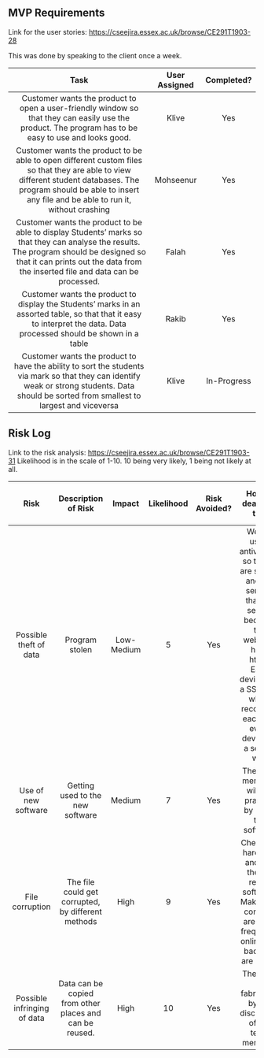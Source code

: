 ## MVP Requirements 

Link for the user stories: https://cseejira.essex.ac.uk/browse/CE291T1903-28

This was done by speaking to the client once a week.

| Task | User Assigned | Completed? |
| :---: | :---: | :---: | 
| Customer wants the product to open a user-friendly window so that they can easily use the product. The program has to be easy to use and looks good. | Klive | Yes |
| Customer wants the product to be able to open different custom files so that they are able to view different student databases. The program should be able to insert any file and be able to run it, without crashing | Mohseenur | Yes |
| Customer wants the product to be able to display Students’ marks so that they can analyse the results. The program should be designed so that it can prints out the data from the inserted file and data can be processed. | Falah | Yes |
| Customer wants the product to display the Students’ marks in an assorted table, so that that it easy to interpret the data. Data processed should be shown in a table | Rakib | Yes |
| Customer wants the product to have the ability to sort the students via mark so that they can identify weak or strong students. Data should be sorted from smallest to largest and viceversa | Klive | In-Progress |

## Risk Log

Link to the risk analysis: https://cseejira.essex.ac.uk/browse/CE291T1903-31
Likelihood is in the scale of 1-10. 10 being very likely, 1 being not likely at all.

| Risk | Description of Risk | Impact | Likelihood | Risk Avoided? | How to deal with this | Who is dealing with this issue |
| :---: | :---: | :---: | :---: | :---: | :---: | :---: | 
| Possible theft of data | Program stolen | Low-Medium | 5 | Yes | We are using antiviruses so the pc are secure and the servers that are secure because the websites have https. Each device has a SSH key, which recognize each and every device, in a secure way | Trina |
| Use of new software | Getting used to the new software | Medium | 7 | Yes | The team members will get practice by using the software| Ben |
| File corruption | The file could get corrupted, by different methods | High | 9 | Yes | Check the hard disk and use the file repair software. Make sure commits are done frequently online and backups are made. | Mohseenur |
| Possible infringing of data | Data can be copied from other places and can be reused. | High | 10 | Yes | The code is fabricated by the discussion of the team members | Klive |
